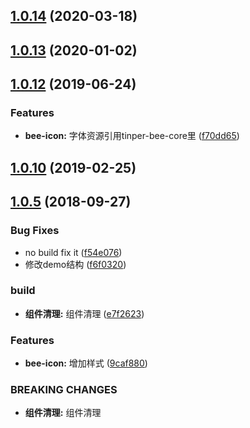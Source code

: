 <a name="1.0.14"></a>
## [1.0.14](https://github.com/tinper-bee/icon/compare/v1.0.13...v1.0.14) (2020-03-18)



<a name="1.0.13"></a>
## [1.0.13](https://github.com/tinper-bee/icon/compare/v1.0.12...v1.0.13) (2020-01-02)



<a name="1.0.12"></a>
## [1.0.12](https://github.com/tinper-bee/icon/compare/v1.0.10...v1.0.12) (2019-06-24)


### Features

* **bee-icon:** 字体资源引用tinper-bee-core里 ([f70dd65](https://github.com/tinper-bee/icon/commit/f70dd65))



<a name="1.0.10"></a>
## [1.0.10](https://github.com/tinper-bee/icon/compare/v1.0.5...v1.0.10) (2019-02-25)



<a name="1.0.5"></a>
## [1.0.5](https://github.com/tinper-bee/icon/compare/f54e076...v1.0.5) (2018-09-27)


### Bug Fixes

* no build fix it ([f54e076](https://github.com/tinper-bee/icon/commit/f54e076))
* 修改demo结构 ([f6f0320](https://github.com/tinper-bee/icon/commit/f6f0320))


### build

* **组件清理:** 组件清理 ([e7f2623](https://github.com/tinper-bee/icon/commit/e7f2623))


### Features

* **bee-icon:** 增加样式 ([9caf880](https://github.com/tinper-bee/icon/commit/9caf880))


### BREAKING CHANGES

* **组件清理:** 组件清理



